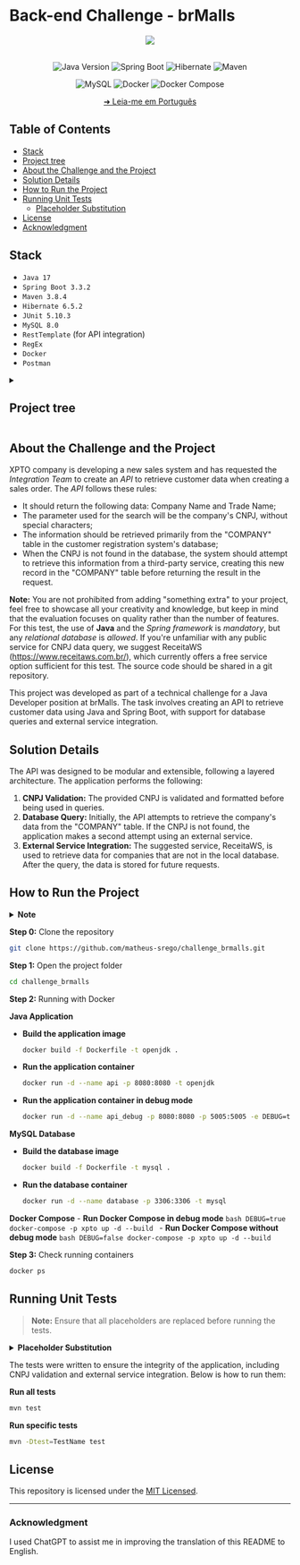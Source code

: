 # Back-end Challenge - brMalls

<div align="center">
  <img src="https://investidorsardinha.r7.com/wp-content/uploads/2020/04/brmalls.png"/>
</div>

</br>

<div align="center">

![Java Version](https://img.shields.io/badge/Java-v17-important)
![Spring Boot](https://img.shields.io/badge/spring_boot-%236DB33F)
![Hibernate](https://img.shields.io/badge/hibernate-%2359666C)
![Maven](https://img.shields.io/badge/maven-%23C71A36)

</div>

<div align="center">

![MySQL](https://img.shields.io/badge/mysql-%234479A1)
![Docker](https://img.shields.io/badge/docker-%232496ED)
![Docker Compose](https://img.shields.io/badge/docker--compose-%230055A4)

</div>

<div align="center">

[➜ Leia-me em Português](tools/readme/README.pt-BR.md)

</div>

## Table of Contents

  - [Stack](#stack)
  - [Project tree](#project-tree)
  - [About the Challenge and the Project](#about-the-challenge-and-the-project)
  - [Solution Details](#solution-details)
  - [How to Run the Project](#how-to-run-the-project)
  - [Running Unit Tests](#running-unit-tests)
    - [Placeholder Substitution](#placeholder-substitution)
  - [License](#license)
  - [Acknowledgment](#acknowledgment)

## Stack

  - `Java 17`
  - `Spring Boot 3.3.2`
  - `Maven 3.8.4`
  - `Hibernate 6.5.2`
  - `JUnit 5.10.3`
  - `MySQL 8.0`
  - `RestTemplate` (for API integration)
  - `RegEx`
  - `Docker`
  - `Postman`


<details>
    <summary><h2 id="project-tree">Project tree</h2></summary>

```bash
.
├── LICENSE
├── README.md
├── docker-compose.yml
├── mysql
│   ├── Dockerfile
│   └── queries
│       ├── 0.database.sql
│       ├── 1.table_empresa.sql
│       └── 2.insert_data.sql
├── tools
│   ├── postman
│   │   └── challange_brmalls.postman_collection.json
│   ├── readme
│   │   └── README.pt-BR.md
│   └── scripts
│       ├── clean.sh
│       ├── docker_java.sh
│       ├── docker_mysql.sh
│       └── wait-for-mysql.sh
└── xpto
    ├── Dockerfile
    ├── mvnw
    ├── mvnw.cmd
    ├── pom.xml
    └── src
        ├── main
        │   ├── java
        │   │   └── br
        │   │       └── com
        │   │           └── brmalls
        │   │               └── xpto
        │   │                   ├── XptoApplication.java
        │   │                   ├── controllers
        │   │                   │   ├── CompanyController.java
        │   │                   │   └── TestDockerController.java
        │   │                   ├── daos
        │   │                   │   └── CompanyDAO.java
        │   │                   ├── dtos
        │   │                   │   ├── CompanyDataResponseDTO.java
        │   │                   │   └── ErrorResponseDTO.java
        │   │                   ├── exceptions
        │   │                   │   └── GlobalExceptionHandler.java
        │   │                   ├── models
        │   │                   │   ├── AbstractModel.java
        │   │                   │   └── CompanyModel.java
        │   │                   ├── services
        │   │                   │   ├── CompanyService.java
        │   │                   │   └── impls
        │   │                   │       └── CompanyServiceImpl.java
        │   │                   └── utils
        │   │                       ├── CNPJUtils.java
        │   │                       ├── CONSTANTS.java
        │   │                       ├── FormatUtils.java
        │   │                       └── logs
        │   │                           ├── ControllerLoggingAspect.java
        │   │                           ├── OriginalClassName.java
        │   │                           └── ServiceLoggingAspect.java
        │   └── resources
        │       └── application.properties
        └── test
            └── java
                └── br
                    └── com
                        └── brmalls
                            └── xpto
                                ├── XptoApplicationTests.java
                                ├── controllers
                                │   └── CompanyControllerTest.java
                                ├── daos
                                │   └── CompanyDAOTest.java
                                ├── exceptions
                                │   └── GlobalExceptionHandlerTest.java
                                ├── services
                                │   └── impls
                                │       └── CompanyServiceImplTest.java
                                └── utils
                                    ├── CNPJUtilsTest.java
                                    └── FormatUtilsTest.java
```
</details>

## About the Challenge and the Project

XPTO company is developing a new sales system and has requested the *Integration Team* to create an *API* to retrieve customer data when creating a sales order. The *API* follows these rules:

- It should return the following data: Company Name and Trade Name;
- The parameter used for the search will be the company's CNPJ, without special characters;
- The information should be retrieved primarily from the "COMPANY" table in the customer registration system's database;
- When the CNPJ is not found in the database, the system should attempt to retrieve this information from a third-party service, creating this new record in the "COMPANY" table before returning the result in the request.

**Note:** You are not prohibited from adding "something extra" to your project, feel free to showcase all your creativity and knowledge, but keep in mind that the evaluation focuses on quality rather than the number of features. For this test, the use of **Java** and the *Spring framework* is *mandatory*, but any *relational database* is *allowed*. If you're unfamiliar with any public service for CNPJ data query, we suggest ReceitaWS (https://www.receitaws.com.br/), which currently offers a free service option sufficient for this test. The source code should be shared in a git repository.

This project was developed as part of a technical challenge for a Java Developer position at brMalls. The task involves creating an API to retrieve customer data using Java and Spring Boot, with support for database queries and external service integration.

## Solution Details

The API was designed to be modular and extensible, following a layered architecture. The application performs the following:

1. **CNPJ Validation:** The provided CNPJ is validated and formatted before being used in queries.
2. **Database Query:** Initially, the API attempts to retrieve the company's data from the "COMPANY" table. If the CNPJ is not found, the application makes a second attempt using an external service.
3. **External Service Integration:** The suggested service, ReceitaWS, is used to retrieve data for companies that are not in the local database. After the query, the data is stored for future requests.

## How to Run the Project

<details>
    <summary><strong>Note</strong></summary>
    <p>Before running the project, you need to go to the application.properties file, MySQL Dockerfile, and docker-compose.yml and modify the following:</p>
    <ul style="list-style-type: none;">
        <li><strong>PLACEHOLDER_DB_USERNAME</strong>: Replace with the database username "root".</li>
        <li><strong>PLACEHOLDER_DB_PASSWORD</strong>: Replace with the desired database password.</li>
    </ul>
</details>

**Step 0:** Clone the repository
```bash
git clone https://github.com/matheus-srego/challenge_brmalls.git
```

**Step 1:** Open the project folder
```bash
cd challenge_brmalls
```

**Step 2:** Running with Docker

**Java Application**
   - **Build the application image**
     ```bash
     docker build -f Dockerfile -t openjdk .
     ```
   - **Run the application container**
     ```bash
     docker run -d --name api -p 8080:8080 -t openjdk
     ```
   - **Run the application container in debug mode**
     ```bash
     docker run -d --name api_debug -p 8080:8080 -p 5005:5005 -e DEBUG=true openjdk
     ```

   **MySQL Database**
   - **Build the database image**
     ```bash
     docker build -f Dockerfile -t mysql .
     ```
   - **Run the database container**
     ```bash
     docker run -d --name database -p 3306:3306 -t mysql
     ```
   **Docker Compose**
    - **Run Docker Compose in debug mode**
     ```bash
     DEBUG=true docker-compose -p xpto up -d --build
     ```
    - **Run Docker Compose without debug mode**
     ```bash
     DEBUG=false docker-compose -p xpto up -d --build
     ```

**Step 3:** Check running containers
```bash
docker ps
```

## Running Unit Tests

> **Note:** Ensure that all placeholders are replaced before running the tests.
<details>
  <summary><strong id="placeholder-substitution">Placeholder Substitution</strong></summary>
  <p>For tests to run properly, placeholders in the tests need to be replaced. Below is each file with its placeholders.</p>

  <h3>CompanyControllerTest</h3>
  <ul style="list-style-type: none;">
    <li><strong>CNPJ_PLACEHOLDER</strong>: Replace with a valid CNPJ.</li>
    <li><strong>SOCIAL_NAME_PLACEHOLDER</strong>: Replace with the company name corresponding to the CNPJ.</li>
    <li><strong>INVALID_CNPJ_PLACEHOLDER</strong>: Replace with an invalid CNPJ.</li>
  </ul>

  <h3>CompanyServiceImplTest</h3>
  <ul style="list-style-type: none;">
    <li><strong>CNPJ_PLACEHOLDER</strong>: Replace with a valid CNPJ.</li>
    <li><strong>SOCIAL_NAME_PLACEHOLDER</strong>: Replace with the company name corresponding to the CNPJ.</li>
    <li><strong>FANTASY_NAME_PLACEHOLDER</strong>: Replace with the trade name of the company corresponding to the CNPJ.</li>
  </ul>

  <h3>CompanyDAOTest</h3>
  <ul style="list-style-type: none;">
    <li><strong>PLACEHOLDER_DB_USERNAME</strong>: Replace with the database username (e.g., "root").</li>
    <li><strong>PLACEHOLDER_DB_PASSWORD</strong>: Replace with the database password.</li>
    <li><strong>CNPJ_PLACEHOLDER</strong>: Replace with a valid CNPJ.</li>
    <li><strong>INVALID_CNPJ_PLACEHOLDER</strong>: Replace with an invalid CNPJ.</li>
  </ul>

  <h3>GlobalExceptionHandlerTest</h3>
  <ul style="list-style-type: none;">
    <li><strong>CNPJ_PLACEHOLDER</strong>: Replace with a valid CNPJ.</li>
  </ul>

  <h3>CNPJUtilsTest</h3>
  <ul style="list-style-type: none;">
    <li><strong>CNPJ_PLACEHOLDER</strong>: Replace with a valid CNPJ.</li>
  </ul>

  <h3>FormatUtilsTest</h3>
  <ul style="list-style-type: none;">
    <li><strong>CNPJ_VARIABLE</strong>: Replace with a valid CNPJ.</li>
  </ul>
</details>

The tests were written to ensure the integrity of the application, including CNPJ validation and external service integration. Below is how to run them:

**Run all tests**
```bash
mvn test
```

**Run specific tests**
```bash
mvn -Dtest=TestName test
```

## License
This repository is licensed under the [MIT Licensed](https://github.com/matheus-srego/challenge_brmalls/blob/main/LICENSE).

---

### Acknowledgment

I used ChatGPT to assist me in improving the translation of this README to English.
